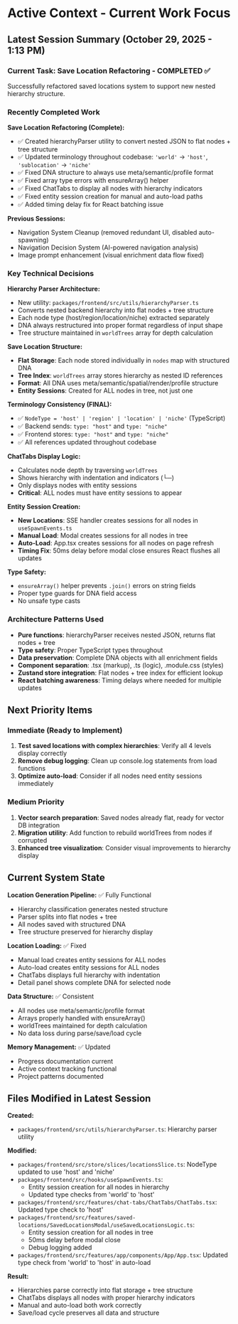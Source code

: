 # Active Context - Current Work Focus

## Latest Session Summary (October 29, 2025 - 1:13 PM)

### Current Task: Save Location Refactoring - COMPLETED ✅
Successfully refactored saved locations system to support new nested hierarchy structure.

### Recently Completed Work

**Save Location Refactoring (Complete):**
- ✅ Created hierarchyParser utility to convert nested JSON to flat nodes + tree structure
- ✅ Updated terminology throughout codebase: `'world'` → `'host'`, `'sublocation'` → `'niche'`
- ✅ Fixed DNA structure to always use meta/semantic/profile format
- ✅ Fixed array type errors with ensureArray() helper
- ✅ Fixed ChatTabs to display all nodes with hierarchy indicators
- ✅ Fixed entity session creation for manual and auto-load paths
- ✅ Added timing delay fix for React batching issue

**Previous Sessions:**
- Navigation System Cleanup (removed redundant UI, disabled auto-spawning)
- Navigation Decision System (AI-powered navigation analysis)
- Image prompt enhancement (visual enrichment data flow fixed)

### Key Technical Decisions

**Hierarchy Parser Architecture:**
- New utility: `packages/frontend/src/utils/hierarchyParser.ts`
- Converts nested backend hierarchy into flat nodes + tree structure
- Each node type (host/region/location/niche) extracted separately
- DNA always restructured into proper format regardless of input shape
- Tree structure maintained in `worldTrees` array for depth calculation

**Save Location Structure:**
- **Flat Storage**: Each node stored individually in `nodes` map with structured DNA
- **Tree Index**: `worldTrees` array stores hierarchy as nested ID references
- **Format**: All DNA uses meta/semantic/spatial/render/profile structure
- **Entity Sessions**: Created for ALL nodes in tree, not just one

**Terminology Consistency (FINAL):**
- ✅ `NodeType = 'host' | 'region' | 'location' | 'niche'` (TypeScript)
- ✅ Backend sends: `type: "host"` and `type: "niche"`
- ✅ Frontend stores: `type: "host"` and `type: "niche"`
- ✅ All references updated throughout codebase

**ChatTabs Display Logic:**
- Calculates node depth by traversing `worldTrees`
- Shows hierarchy with indentation and indicators (└─)
- Only displays nodes with entity sessions
- **Critical**: ALL nodes must have entity sessions to appear

**Entity Session Creation:**
- **New Locations**: SSE handler creates sessions for all nodes in `useSpawnEvents.ts`
- **Manual Load**: Modal creates sessions for all nodes in tree
- **Auto-Load**: App.tsx creates sessions for all nodes on page refresh
- **Timing Fix**: 50ms delay before modal close ensures React flushes all updates

**Type Safety:**
- `ensureArray()` helper prevents `.join()` errors on string fields
- Proper type guards for DNA field access
- No unsafe type casts

### Architecture Patterns Used
- **Pure functions**: hierarchyParser receives nested JSON, returns flat nodes + tree
- **Type safety**: Proper TypeScript types throughout
- **Data preservation**: Complete DNA objects with all enrichment fields
- **Component separation**: .tsx (markup), .ts (logic), .module.css (styles)
- **Zustand store integration**: Flat nodes + tree index for efficient lookup
- **React batching awareness**: Timing delays where needed for multiple updates

## Next Priority Items

### Immediate (Ready to Implement)
1. **Test saved locations with complex hierarchies**: Verify all 4 levels display correctly
2. **Remove debug logging**: Clean up console.log statements from load functions
3. **Optimize auto-load**: Consider if all nodes need entity sessions immediately

### Medium Priority
1. **Vector search preparation**: Saved nodes already flat, ready for vector DB integration
2. **Migration utility**: Add function to rebuild worldTrees from nodes if corrupted
3. **Enhanced tree visualization**: Consider visual improvements to hierarchy display

## Current System State

**Location Generation Pipeline:** ✅ Fully Functional
- Hierarchy classification generates nested structure
- Parser splits into flat nodes + tree
- All nodes saved with structured DNA
- Tree structure preserved for hierarchy display

**Location Loading:** ✅ Fixed
- Manual load creates entity sessions for ALL nodes
- Auto-load creates entity sessions for ALL nodes
- ChatTabs displays full hierarchy with indentation
- Detail panel shows complete DNA for selected node

**Data Structure:** ✅ Consistent
- All nodes use meta/semantic/profile format
- Arrays properly handled with ensureArray()
- worldTrees maintained for depth calculation
- No data loss during parse/save/load cycle

**Memory Management:** ✅ Updated
- Progress documentation current
- Active context tracking functional
- Project patterns documented

## Files Modified in Latest Session

**Created:**
- `packages/frontend/src/utils/hierarchyParser.ts`: Hierarchy parser utility

**Modified:**
- `packages/frontend/src/store/slices/locationsSlice.ts`: NodeType updated to use 'host' and 'niche'
- `packages/frontend/src/hooks/useSpawnEvents.ts`: 
  - Entity session creation for all nodes in hierarchy
  - Updated type checks from 'world' to 'host'
- `packages/frontend/src/features/chat-tabs/ChatTabs/ChatTabs.tsx`: Updated type check to 'host'
- `packages/frontend/src/features/saved-locations/SavedLocationsModal/useSavedLocationsLogic.ts`:
  - Entity session creation for all nodes in tree
  - 50ms delay before modal close
  - Debug logging added
- `packages/frontend/src/features/app/components/App/App.tsx`: Updated type check from 'world' to 'host' in auto-load

**Result:** 
- Hierarchies parse correctly into flat storage + tree structure
- ChatTabs displays all nodes with proper hierarchy indicators
- Manual and auto-load both work correctly
- Save/load cycle preserves all data and structure
